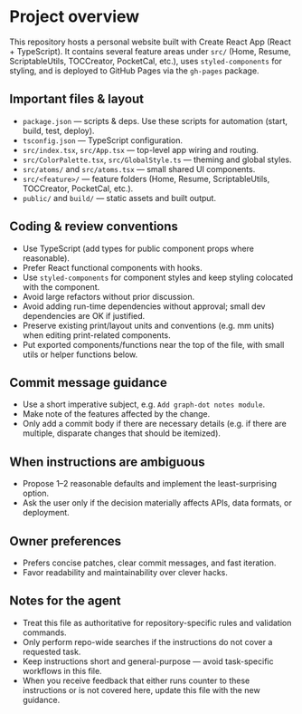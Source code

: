 # Project overview

This repository hosts a personal website built with Create React App (React + TypeScript). It contains several feature areas under `src/` (Home, Resume, ScriptableUtils, TOCCreator, PocketCal, etc.), uses `styled-components` for styling, and is deployed to GitHub Pages via the `gh-pages` package.

## Important files & layout

- `package.json` — scripts & deps. Use these scripts for automation (start, build, test, deploy).
- `tsconfig.json` — TypeScript configuration.
- `src/index.tsx`, `src/App.tsx` — top-level app wiring and routing.
- `src/ColorPalette.tsx`, `src/GlobalStyle.ts` — theming and global styles.
- `src/atoms/` and `src/atoms.tsx` — small shared UI components.
- `src/<feature>/` — feature folders (Home, Resume, ScriptableUtils, TOCCreator, PocketCal, etc.).
- `public/` and `build/` — static assets and built output.

## Coding & review conventions

- Use TypeScript (add types for public component props where reasonable).
- Prefer React functional components with hooks.
- Use `styled-components` for component styles and keep styling colocated with the component.
- Avoid large refactors without prior discussion.
- Avoid adding run-time dependencies without approval; small dev dependencies are OK if justified.
- Preserve existing print/layout units and conventions (e.g. mm units) when editing print-related components.
- Put exported components/functions near the top of the file, with small utils or helper functions below.

## Commit message guidance

- Use a short imperative subject, e.g. `Add graph-dot notes module`.
- Make note of the features affected by the change.
- Only add a commit body if there are necessary details (e.g. if there are multiple, disparate changes that should be itemized).

## When instructions are ambiguous

- Propose 1–2 reasonable defaults and implement the least-surprising option.
- Ask the user only if the decision materially affects APIs, data formats, or deployment.

## Owner preferences

- Prefers concise patches, clear commit messages, and fast iteration.
- Favor readability and maintainability over clever hacks.

## Notes for the agent

- Treat this file as authoritative for repository-specific rules and validation commands.
- Only perform repo-wide searches if the instructions do not cover a requested task.
- Keep instructions short and general-purpose — avoid task-specific workflows in this file.
- When you receive feedback that either runs counter to these instructions or is not covered here, update this file with the new guidance.
